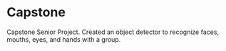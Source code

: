 # Capstone
Capstone Senior Project.
Created an object detector to recognize faces, mouths, eyes, and hands with a group.

